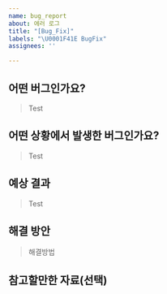 ```yaml
---
name: bug_report
about: 에러 로그
title: "[Bug_Fix]"
labels: "\U0001F41E BugFix"
assignees: ''

---
```


## 어떤 버그인가요?

> Test

## 어떤 상황에서 발생한 버그인가요?

> Test

## 예상 결과

> Test

## 해결 방안

> 해결방법

## 참고할만한 자료(선택)


